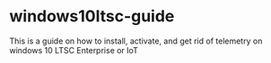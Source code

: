 # windows10ltsc-guide
 This is a guide on how to install, activate, and get rid of telemetry on windows 10 LTSC Enterprise or IoT
